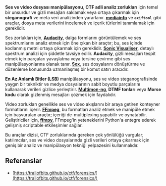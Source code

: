 **Ses ve video dosyası manipülasyonu**, **CTF adli analiz zorlukları** için temel bir unsurdur ve gizli mesajları saklamak veya ortaya çıkarmak için **steganografi** ve meta veri analizinden yararlanır. **[mediainfo](https://mediaarea.net/en/MediaInfo)** ve **`exiftool`** gibi araçlar, dosya meta verilerini incelemek ve içerik türlerini tanımlamak için gereklidir.

Ses zorlukları için, **[Audacity](http://www.audacityteam.org/)**, dalga formlarını görüntülemek ve ses spektrumlarını analiz etmek için öne çıkan bir araçtır; bu, ses içinde kodlanmış metni ortaya çıkarmak için gereklidir. **[Sonic Visualiser](http://www.sonicvisualiser.org/)**, detaylı spektrum analizi için şiddetle tavsiye edilir. **Audacity**, gizli mesajları tespit etmek için parçaları yavaşlatma veya tersine çevirme gibi ses manipülasyonlarına olanak tanır. **[Sox](http://sox.sourceforge.net/)**, ses dosyalarını dönüştürme ve düzenleme konusunda uzmanlaşmış bir komut satırı aracıdır.

**En Az Anlamlı Bitler (LSB)** manipülasyonu, ses ve video steganografisinde yaygın bir tekniktir ve medya dosyalarının sabit boyutlu parçalarını kullanarak verileri gizlice yerleştirir. **[Multimon-ng](http://tools.kali.org/wireless-attacks/multimon-ng)**, **DTMF tonları** veya **Morse kodu** olarak gizlenmiş mesajları çözmek için faydalıdır.

Video zorlukları genellikle ses ve video akışlarını bir araya getiren konteyner formatlarını içerir. **[FFmpeg](http://ffmpeg.org/)**, bu formatları analiz etmek ve manipüle etmek için başvurulan araçtır; içeriği de-multiplexing yapabilir ve oynatabilir. Geliştiriciler için, **[ffmpy](http://ffmpy.readthedocs.io/en/latest/examples.html)**, FFmpeg'in yeteneklerini Python'a entegre ederek gelişmiş scriptable etkileşimler sağlar.

Bu araçlar dizisi, CTF zorluklarında gereken çok yönlülüğü vurgular; katılımcılar, ses ve video dosyalarında gizli verileri ortaya çıkarmak için geniş bir analiz ve manipülasyon tekniği yelpazesini kullanmalıdır.

## Referanslar
* [https://trailofbits.github.io/ctf/forensics/](https://trailofbits.github.io/ctf/forensics/)
